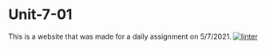 # Unit-7-01
This is a website that was made for a daily assignment on 5/7/2021.
[![linter](https://github.com/3verett/Unit-7-01/workflows/linter/badge.svg)](https://github.com/marketplace/actions/super-linter)
